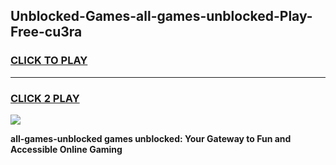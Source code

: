 
## Unblocked-Games-all-games-unblocked-Play-Free-cu3ra
<h3>
<a href="https://premium76.site?title=all-games-unblocked&ref=09A">CLICK TO PLAY</a></h3>
<hr>

<h3>
<a href="https://premium76.site?title=all-games-unblocked&ref=09A">CLICK 2 PLAY</a>
  
</h3>

<a href="https://premium76.site?title=all-games-unblocked&ref=09A"><img src="https://clearcache.store/games.png"></a>


**all-games-unblocked games unblocked: Your Gateway to Fun and Accessible Online Gaming**
